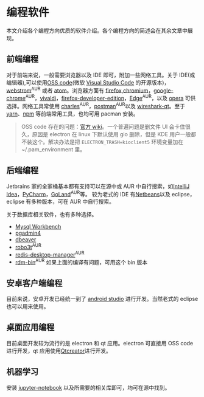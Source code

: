# 编程软件

本文介绍各个编程方向优质的软件介绍。各个编程方向的简述会在其余文章中展现。

## 前端编程

对于前端来说，一般需要浏览器以及 IDE 即可，附加一些网络工具。关于 IDE(或编辑器),可以使用[OSS code](https://www.archlinux.org/packages/community/x86_64/code/)(微软 [Visual Studio Code](https://aur.archlinux.org/packages/visual-studio-code-bin/) 的开源版本)，[webstrom](https://aur.archlinux.org/packages/webstorm/)<sup>AUR</sup> 或者 [atom](https://archlinux.org/packages/community/x86_64/atom/)。浏览器方面有 [firefox](https://archlinux.org/packages/extra/x86_64/firefox/),[chromium](https://archlinux.org/packages/extra/x86_64/chromium/)，[google-chrome](https://aur.archlinux.org/packages/google-chrome/)<sup>AUR</sup>，[vivaldi](https://archlinux.org/packages/community/x86_64/vivaldi/)，[firefox-developer-edition](https://www.archlinux.org/packages/community/x86_64/firefox-developer-edition/)，[Edge](https://aur.archlinux.org/packages/microsoft-edge-dev-bin/)<sup>AUR</sup>，以及 [opera](https://archlinux.org/packages/community/x86_64/opera/) 可供选择。网络工具常使用 [charles](https://aur.archlinux.org/packages/charles/)<sup>AUR</sup>，[postman](https://aur.archlinux.org/packages/postman-bin/)<sup>AUR</sup>以及 [wireshark-qt](https://archlinux.org/packages/community/x86_64/wireshark-qt/)。至于 [yarn](https://www.archlinux.org/packages/community/any/yarn/)、[npm](https://www.archlinux.org/packages/community/any/npm/) 等前端常用工具，也均可用 pacman 安装。

> OSS code 存在的问题：[官方 wiki](https://wiki.archlinux.org/index.php/Visual_Studio_Code)。一个普遍问题是删文件 UI 会卡住很久，原因是 electron 在 linux 下默认使用 gio 删除，但是 KDE 用户一般都不装这个。解决办法是把 `ELECTRON_TRASH=kioclient5` 环境变量加在~/.pam_environment 里。

## 后端编程

Jetbrains 家的全家桶基本都有支持可以在源中或 AUR 中自行搜索，如[IntelliJ Idea](https://www.archlinux.org/packages/community/x86_64/intellij-idea-community-edition/)，[PyCharm](https://www.archlinux.org/packages/community/x86_64/pycharm-community-edition/)，[GoLand](https://aur.archlinux.org/packages/goland/)<sup>AUR</sup>等。
较为老式的 IDE 有[Netbeans](https://www.archlinux.org/packages/community/any/netbeans/)以及 eclipse，eclipse 有多种版本，可在 AUR 中自行搜索。

关于数据库相关软件，也有多种选择。

- [Mysql Workbench](https://www.archlinux.org/packages/community/x86_64/mysql-workbench/)
- [pgadmin4](https://www.archlinux.org/packages/community/x86_64/pgadmin4/)
- [dbeaver](https://www.archlinux.org/packages/community/x86_64/dbeaver/)
- [robo3t](https://aur.archlinux.org/packages/robo3t-bin/)<sup>AUR</sup>
- [redis-desktop-manager](https://aur.archlinux.org/packages/redis-desktop-manager/)<sup>AUR</sup>
- [rdm-bin](https://aur.archlinux.org/packages/rdm-bin/)<sup>AUR</sup> 如果上面的编译有问题，可用这个 bin 版本

## 安卓客户端编程

目前来说，安卓开发已经统一到了 [android studio](https://aur.archlinux.org/packages/android-studio/) 进行开发。当然老式的 eclipse 也可以用来使用。

## 桌面应用编程

目前桌面开发较为流行的是 electron 和 qt 应用。electron 可直接用 OSS code 进行开发，qt 应用使用[Qtcreator](https://www.archlinux.org/packages/extra/x86_64/qtcreator/)进行开发。

## 机器学习

安装 [jupyter-notebook](https://archlinux.org/packages/community/any/jupyter-notebook/) 以及所需要的相关库即可，均可在源中找到。
